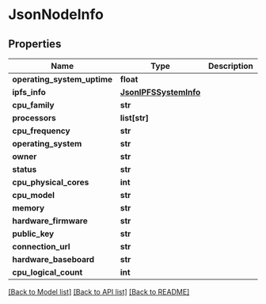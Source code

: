 # JsonNodeInfo


## Properties
Name | Type | Description | Notes
------------ | ------------- | ------------- | -------------
**operating_system_uptime** | **float** |  | [optional] 
**ipfs_info** | [**JsonIPFSSystemInfo**](JsonIPFSSystemInfo.md) |  | [optional] 
**cpu_family** | **str** |  | [optional] 
**processors** | **list[str]** |  | [optional] 
**cpu_frequency** | **str** |  | [optional] 
**operating_system** | **str** |  | [optional] 
**owner** | **str** |  | [optional] 
**status** | **str** |  | [optional] 
**cpu_physical_cores** | **int** |  | [optional] 
**cpu_model** | **str** |  | [optional] 
**memory** | **str** |  | [optional] 
**hardware_firmware** | **str** |  | [optional] 
**public_key** | **str** |  | [optional] 
**connection_url** | **str** |  | [optional] 
**hardware_baseboard** | **str** |  | [optional] 
**cpu_logical_count** | **int** |  | [optional] 

[[Back to Model list]](../README.md#documentation-for-models) [[Back to API list]](../README.md#documentation-for-api-endpoints) [[Back to README]](../README.md)


